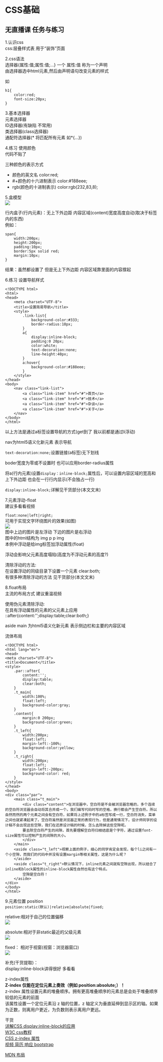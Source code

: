 # CSS基础
## 无直播课 任务与练习

1.认识css  
css:层叠样式表 用于“装饰”页面  

2.css语法  
选择器{属性:值;属性:值;...} 一个 属性:值 称为一个声明  
由选择器选中html元素,然后由声明语句改变元素的样式  

如

	h1{
		color:red;
		font-size:20px;
	}

3.基本选择器  
元素选择器  
ID选择器(有缺陷 不常用)   
类选择器(class选择器)  
通配符选择器(* 将匹配所有元素 如*{...})  

4.练习 使用颜色  
代码不贴了  

三种颜色的表示方式  
* 颜色的英文名            color:red;  
* #+颜色的十六进制表示     color:#188eee;  
* rgb(颜色的十进制表示)    color:rgb(232,83,8);

5.盒模型  
![](images/day3_he.png)

行内盒子(行内元素)：无上下外边距 内容区域(content)宽度高度自动(取决于标签内的东西)  
例如：

	span{
		width:200px;
		height:200px;
		padding:10px;
		border:5px solid red;
		margin:10px;
	}

结果：虽然都设置了 但是无上下外边距 内容区域靠里面的内容撑起  

6.练习 设置导航样式  

	<!DOCTYPE html>
	<html>
	<head>
	    <meta charset="UTF-8">
	    <title>设置简易导航</title>
	    <style>
	        .link-list{
	            background-color:#333;
	            border-radius:10px;
	        }
	        a{
	            display:inline-block;
	            padding:0 20px;
	            color:white;
	            text-decoration:none;
	            line-height:40px;
	        }
	        a:hover{
	            background-color:#188eee;
	        }
	    </style>
	</head>
	<body>
	    <nav class="link-list">
	        <a class="link-item" href="#">首页</a>
	        <a class="link-item" href="#">技术</a>
	        <a class="link-item" href="#">杂谈</a>
	        <a class="link-item" href="#">关于</a>
	    </nav>
	</body>
	</html>

以上方法是通过a标签设置导航的方式(get到了 我以前都是通过li浮动)  

nav为html5语义化新元素 表示导航  

`text-decoration:none;`设置链接(a标签)无下划线  

boder宽度为零或不设置时 也可以应用border-radius属性  

将a(行内元素)设置`display：inline-block;`属性后，可以设置内容区域的宽高和上下外边距 也会在一行行内显示(不会独占一行)  

`display:inline-block;`详解见干货部分(本文文末)

7.元素浮动-float  
建议多看看视频  

`float:none|left|right;`  
可用于实现文字环绕图片的效果(如图)  
![](images/day3_float.png)  
图中上边的图片是左浮动 下边的图片是右浮动  
图中的html结构为 img p p img  
本例中浮动是给img标签加浮动属性(float)  

浮动会影响父元素高度塌陷(高度为不浮动元素的高度?)

清除浮动的方法:  
在设置浮动的同级目录下设置一个元素 clear:both;  
有很多种清除浮动的方法 见干货部分(本文文末)  

8.float布局  
主流的布局方式 建议重温视频  

使用伪元素清除浮动:  
在具有浮动属性的元素的父元素上应用 ::after{content:'';display:table;clear:both;}  

aside main 为html5语义化新元素  表示侧边栏和主要的内容区域  

流体布局

	<!DOCTYPE html>
	<html lang="en">
	<head>
    <meta charset="UTF-8">
    <title>Document</title>
    <style>
        .par::after{
            content:'';
            display:table;
            clear:both;
        }
        .t_main{
            width:100%;
            float:left;
            background-color:gray;
        }
        .content{
            margin:0 200px;
            background-color:green;
        }
        .t_left{
            width:200px;
            float:left;
            margin-left:-100%;
            background-color:yellow;
        }
        .t_right{
            width:200px;
            float:left;
            margin-left:-200px;
            background-color: red;
        }
    </style>
	</head>
	<body>
    <div class="par">
        <main class="t_main">
			<div class="content">在浏览器中，空白符是不会被浏览器忽略的，多个连续的空白符浏览器会自动将其合并成一个。我们编写代码时写的空格，换行都会产生空白符。所以自然而然的两个元素之间会有空白符，如果将上述例子中的a标签写成一行，空白符消失，菜单之间也就紧凑起来了。空白符虽然是浏览器正常的表现行为，但是通常情况下，设计师同学的设计稿不会出现这些空隙，我们在还原设计稿的时候，怎么去除掉这些空隙呢。
            要去除空白符产生的间隙，首先要理解空白符归根结底是个字符，通过设置font-size属性可以控制产生的间隙的大小。
			</div>
		</main>
        <aside class="t_left">观察上面的例子，细心的同学肯定会发现，每个li之间有一个小空隙，而我们的代码中并没有设置margin等相关属性，这是为什么呢？
		</aside>
        <aside class="t_right">默认情况下，inline元素之间就有空隙出现，所以结合了inline和block属性的inline-block属性自然也有这个特点。
            空隙是空白符！
		</aside>
    </div>
	</body>
	</html>

9.元素位置 position  
`position:static(默认)|relative|absolute|fixed;`  

relative:相对于自己的位置偏移  
![](images/day3_relative.png)  

absolute:相对于非static最近的父级元素  
![](images/day3_absolute.png)  

fixed：  相对于视窗(视窗：浏览器窗口)  
![](images/day3_fixed.png)  

补充(干货提取)：  
display:inline-block讲得很好 多看看

z-index属性  
**Z-index 仅能在定位元素上奏效（例如 position:absolute;）！**  
z-index 属性设置元素的堆叠顺序。拥有更高堆叠顺序的元素总是会处于堆叠顺序较低的元素的前面  
该属性设置一个定位元素沿 z 轴的位置，z 轴定义为垂直延伸到显示区的轴。如果为正数，则离用户更近，为负数则表示离用户更远。

干货  
[详解CSS display:inline-block的应用](http://web.jobbole.com/84089/)  
[W3C css教程](http://www.w3school.com.cn/css/index.asp)  
[CSS z-index 属性](http://www.w3school.com.cn/cssref/pr_pos_z-index.asp)  
[视频 简历 响应 bootstrap](https://ke.qq.com/webcourse/index.html#course_id=192657&term_id=100228265&taid=1148547269587089&vid=w1417nevzms)   

[MDN 布局](https://developer.mozilla.org/zh-CN/docs/Web/Guide/CSS/Getting_started/Layout)  

